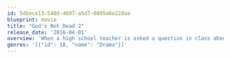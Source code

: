 ```yaml
---
id: 5dbece13-548d-4697-a5d7-0895a6e228aa
blueprint: movie
title: "God's Not Dead 2"
release_date: '2016-04-01'
overview: 'When a high school teacher is asked a question in class about Jesus, her reasoned response lands her in deep trouble and could expel God from the public square once and for all.'
genres: '[{"id": 18, "name": "Drama"}]'
---
```

